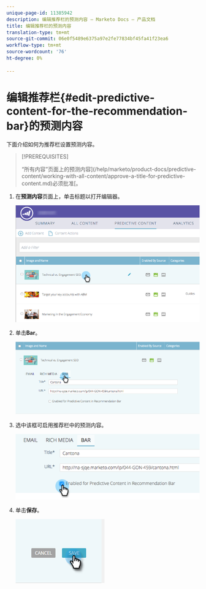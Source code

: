 ```yaml
---
unique-page-id: 11385942
description: 编辑推荐栏的预测内容 — Marketo Docs — 产品文档
title: 编辑推荐栏的预测内容
translation-type: tm+mt
source-git-commit: 06e0f5489e6375a97e2fe77834bf45fa41f23ea6
workflow-type: tm+mt
source-wordcount: '76'
ht-degree: 0%

---
```



# 编辑推荐栏{#edit-predictive-content-for-the-recommendation-bar}的预测内容

下面介绍如何为推荐栏设置预测内容。

>[!PREREQUISITES]
>
>“所有内容”页面上的预测内容](/help/marketo/product-docs/predictive-content/working-with-all-content/approve-a-title-for-predictive-content.md)必须批准[。

1. 在&#x200B;**预测内容**&#x200B;页面上，单击标题以打开编辑器。

   ![](assets/image2017-10-3-9-3a45-3a13.png)

1. 单击&#x200B;**Bar**。

   ![](assets/image2017-10-3-9-3a45-3a48.png)

1. 选中该框可启用推荐栏中的预测内容。

   ![](assets/image2017-10-3-9-3a46-3a18.png)

1. 单击&#x200B;**保存**。

   ![](assets/save.png)
